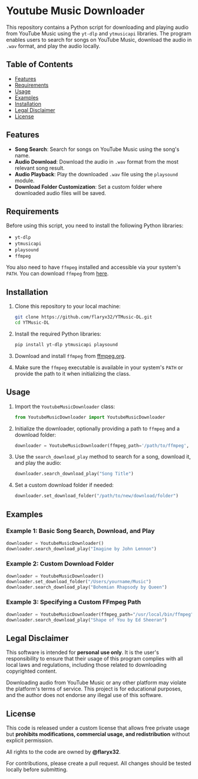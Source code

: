 # Youtube Music Downloader

This repository contains a Python script for downloading and playing audio from YouTube Music using the `yt-dlp` and `ytmusicapi` libraries. The program enables users to search for songs on YouTube Music, download the audio in `.wav` format, and play the audio locally.

## Table of Contents
- [Features](#features)
- [Requirements](#requirements)
- [Usage](#usage)
- [Examples](#examples)
- [Installation](#installation)
- [Legal Disclaimer](#legal-disclaimer)
- [License](#license)

## Features
- **Song Search**: Search for songs on YouTube Music using the song's name.
- **Audio Download**: Download the audio in `.wav` format from the most relevant song result.
- **Audio Playback**: Play the downloaded `.wav` file using the `playsound` module.
- **Download Folder Customization**: Set a custom folder where downloaded audio files will be saved.
  
## Requirements
Before using this script, you need to install the following Python libraries:
- `yt-dlp`
- `ytmusicapi`
- `playsound`
- `ffmpeg`

You also need to have `ffmpeg` installed and accessible via your system's `PATH`. You can download `ffmpeg` from [here](https://ffmpeg.org/download.html).

## Installation
1. Clone this repository to your local machine:

    ```bash
    git clone https://github.com/flaryx32/YTMusic-DL.git
    cd YTMusic-DL
    ```

2. Install the required Python libraries:

    ```bash
    pip install yt-dlp ytmusicapi playsound
    ```

3. Download and install `ffmpeg` from [ffmpeg.org](https://ffmpeg.org/download.html).

4. Make sure the `ffmpeg` executable is available in your system's `PATH` or provide the path to it when initializing the class.

## Usage

1. Import the `YoutubeMusicDownloader` class:

    ```python
    from YoutubeMusicDownloader import YoutubeMusicDownloader
    ```

2. Initialize the downloader, optionally providing a path to `ffmpeg` and a download folder:

    ```python
    downloader = YoutubeMusicDownloader(ffmpeg_path='/path/to/ffmpeg', download_folder='/path/to/download/folder')
    ```

3. Use the `search_download_play` method to search for a song, download it, and play the audio:

    ```python
    downloader.search_download_play("Song Title")
    ```

4. Set a custom download folder if needed:

    ```python
    downloader.set_download_folder("/path/to/new/download/folder")
    ```

## Examples

### Example 1: Basic Song Search, Download, and Play
```python
downloader = YoutubeMusicDownloader()
downloader.search_download_play("Imagine by John Lennon")
```

### Example 2: Custom Download Folder
```python
downloader = YoutubeMusicDownloader()
downloader.set_download_folder("/Users/yourname/Music")
downloader.search_download_play("Bohemian Rhapsody by Queen")
```

### Example 3: Specifying a Custom FFmpeg Path
```python
downloader = YoutubeMusicDownloader(ffmpeg_path="/usr/local/bin/ffmpeg")
downloader.search_download_play("Shape of You by Ed Sheeran")
```

## Legal Disclaimer

This software is intended for **personal use only**. It is the user's responsibility to ensure that their usage of this program complies with all local laws and regulations, including those related to downloading copyrighted content.

Downloading audio from YouTube Music or any other platform may violate the platform's terms of service. This project is for educational purposes, and the author does not endorse any illegal use of this software.

## License

This code is released under a custom license that allows free private usage but **prohibits modifications, commercial usage, and redistribution** without explicit permission.

All rights to the code are owned by **@flaryx32**.

For contributions, please create a pull request. All changes should be tested locally before submitting.
